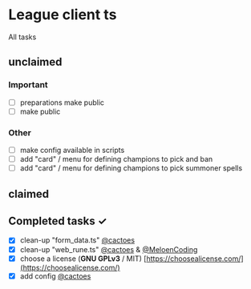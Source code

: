 # League client ts
All tasks

## unclaimed

### Important
- [ ] preparations make public
- [ ] make public

### Other
- [ ] make config available in scripts
- [ ] add "card" / menu for defining champions to pick and ban
- [ ] add "card" / menu for defining champions to pick summoner spells

## claimed

## Completed tasks ✓
- [x] clean-up "form_data.ts" [@cactoes](https://github.com/cactoes)
- [x] clean-up "web_rune.ts" [@cactoes](https://github.com/cactoes) & [@MeloenCoding](https://github.com/MeloenCoding)
- [x] choose a license (**GNU GPLv3** / MIT) [https://choosealicense.com/](https://choosealicense.com/)
- [x] add config [@cactoes](https://github.com/cactoes)